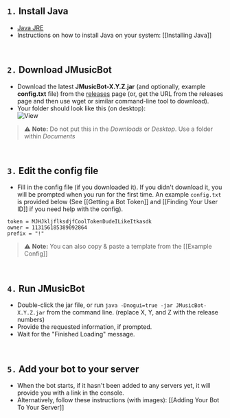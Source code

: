 ## `1.` Install Java
* [Java JRE](https://www.google.com/#q=install+java+jre)
* Instructions on how to install Java on your system: [[Installing Java]]

<br>

## `2️.` Download JMusicBot
* Download the latest **JMusicBot-X.Y.Z.jar** (and optionally, example **config.txt** file) from the [releases](https://github.com/jagrosh/MusicBot/releases/latest) page (or, get the URL from the releases page and then use wget or similar command-line tool to download).
* Your folder should look like this (on desktop):  
![View](http://i.imgur.com/14x9uDy.png)
> ⚠ **Note:** Do not put this in the *Downloads* or *Desktop*. Use a folder within *Documents*

<br>

## `3.` Edit the config file
* Fill in the config file (if you downloaded it). If you didn't download it, you will be prompted when you run for the first time. An example `config.txt` is provided below (See [[Getting a Bot Token]] and [[Finding Your User ID]] if you need help with the config).  
```
token = MJHJkljflksdjfCoolTokenDudeILikeItkasdk
owner = 113156185389092864
prefix = "!"
```
> ⚠ **Note:** You can also copy & paste a template from the [[Example Config]]

<br>

## `4.` Run JMusicBot
* Double-click the jar file, or run `java -Dnogui=true -jar JMusicBot-X.Y.Z.jar` from the command line. (replace X, Y, and Z with the release numbers)
* Provide the requested information, if prompted.
* Wait for the "Finished Loading" message.

<br>

## `5.` Add your bot to your server
* When the bot starts, if it hasn't been added to any servers yet, it will provide you with a link in the console.
* Alternatively, follow these instructions (with images): [[Adding Your Bot To Your Server]]